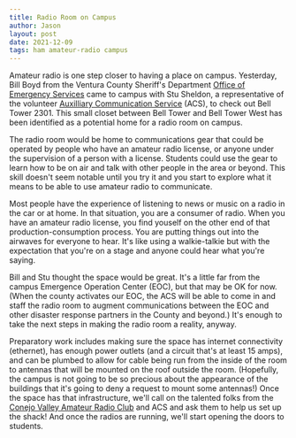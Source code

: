 ```yaml
---
title: Radio Room on Campus
author: Jason
layout: post
date: 2021-12-09
tags: ham amateur-radio campus
---
```

Amateur radio is one step closer to having a place on campus.  Yesterday, Bill Boyd from the Ventura County Sheriff's Department [Office of Emergency Services](https://www.venturasheriff.org/divisions/patrol-services/office-of-emergency-services/) came to campus with Stu Sheldon, a representative of the volunteer [Auxilliary Communication Service](https://www.vccomm.org) (ACS), to check out Bell Tower 2301.  This small closet between Bell Tower and Bell Tower West has been identified as a potential home for a radio room on campus.

The radio room would be home to communications gear that could be operated by people who have an amateur radio license, or anyone under the supervision of a person with a license.  Students could use the gear to learn how to be on air and talk with other people in the area or beyond.  This skill doesn't seem notable until you try it and you start to explore what it means to be able to use amateur radio to communicate.

Most people have the experience of listening to news or music on a radio in the car or at home.  In that situation, you are a consumer of radio.  When you have an amateur radio license, you find youself on the other end of that production-consumption process.  You are putting things out into the airwaves for everyone to hear.  It's like using a walkie-talkie but with the expectation that you're on a stage and anyone could hear what you're saying.

Bill and Stu thought the space would be great.  It's a little far from the campus Emergence Operation Center (EOC), but that may be OK for now.  (When the county activates our EOC, the ACS will be able to come in and staff the radio room to augment communications between the EOC and other disaster response partners in the County and beyond.)  It's enough to take the next steps in making the radio room a reality, anyway.  

Preparatory work includes making sure the space has internet connectivity (ethernet), has enough power outlets (and a circuit that's at least 15 amps), and can be plumbed to allow for cable being run from the inside of the room to antennas that will be mounted on the roof outside the room.  (Hopefully, the campus is not going to be so precious about the appearance of the buildings that it's going to deny a request to mount some antennas!)  Once the space has that infrastructure, we'll call on the talented folks from the [Conejo Valley Amateur Radio Club](http://www.cvarc.org) and ACS and ask them to help us set up the shack!  And once the radios are running, we'll start opening the doors to students.
